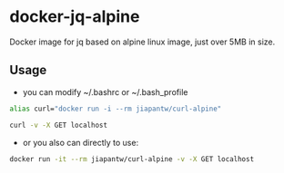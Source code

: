 # docker-jq-alpine

Docker image for jq based on alpine linux image, just over 5MB in size.

## Usage
- you can modify ~/.bashrc or ~/.bash_profile

```sh
alias curl="docker run -i --rm jiapantw/curl-alpine"

curl -v -X GET localhost
```

- or you also can directly to use:

```sh
docker run -it --rm jiapantw/curl-alpine -v -X GET localhost
```
